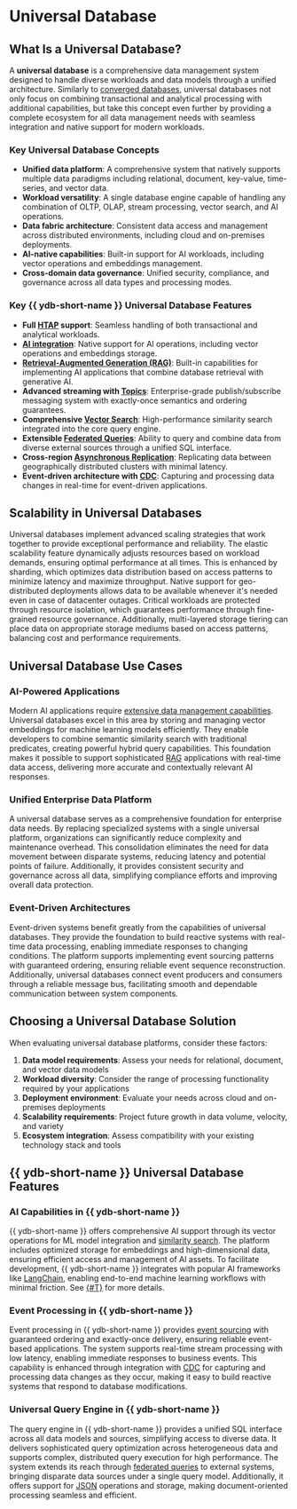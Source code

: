 # Universal Database

## What Is a Universal Database?

A **universal database** is a comprehensive data management system designed to handle diverse workloads and data models through a unified architecture. Similarly to [converged databases](converged-database.md), universal databases not only focus on combining transactional and analytical processing with additional capabilities, but take this concept even further by providing a complete ecosystem for all data management needs with seamless integration and native support for modern workloads.

### Key Universal Database Concepts

* **Unified data platform**: A comprehensive system that natively supports multiple data paradigms including relational, document, key-value, time-series, and vector data.
* **Workload versatility**: A single database engine capable of handling any combination of OLTP, OLAP, stream processing, vector search, and AI operations.
* **Data fabric architecture**: Consistent data access and management across distributed environments, including cloud and on-premises deployments.
* **AI-native capabilities**: Built-in support for AI workloads, including vector operations and embeddings management.
* **Cross-domain data governance**: Unified security, compliance, and governance across all data types and processing modes.

### Key {{ ydb-short-name }} Universal Database Features

* **Full [HTAP](htap.md) support**: Seamless handling of both transactional and analytical workloads.
* **[AI integration](ai-database.md)**: Native support for AI operations, including vector operations and embeddings storage.
* **[Retrieval-Augmented Generation (RAG)](rag.md)**: Built-in capabilities for implementing AI applications that combine database retrieval with generative AI.
* **Advanced streaming with [Topics](topic.md)**: Enterprise-grade publish/subscribe messaging system with exactly-once semantics and ordering guarantees.
* **Comprehensive [Vector Search](vector_search.md)**: High-performance similarity search integrated into the core query engine.
* **Extensible [Federated Queries](federated_query/index.md)**: Ability to query and combine data from diverse external sources through a unified SQL interface.
* **Cross-region [Asynchronous Replication](async-replication.md)**: Replicating data between geographically distributed clusters with minimal latency.
* **Event-driven architecture with [CDC](cdc.md)**: Capturing and processing data changes in real-time for event-driven applications.

## Scalability in Universal Databases

Universal databases implement advanced scaling strategies that work together to provide exceptional performance and reliability. The elastic scalability feature dynamically adjusts resources based on workload demands, ensuring optimal performance at all times. This is enhanced by sharding, which optimizes data distribution based on access patterns to minimize latency and maximize throughput. Native support for geo-distributed deployments allows data to be available whenever it's needed even in case of datacenter outages. Critical workloads are protected through resource isolation, which guarantees performance through fine-grained resource governance. Additionally, multi-layered storage tiering can place data on appropriate storage mediums based on access patterns, balancing cost and performance requirements.

## Universal Database Use Cases

### AI-Powered Applications

Modern AI applications require [extensive data management capabilities](ai-database.md). Universal databases excel in this area by storing and managing vector embeddings for machine learning models efficiently. They enable developers to combine semantic similarity search with traditional predicates, creating powerful hybrid query capabilities. This foundation makes it possible to support sophisticated [RAG](rag.md) applications with real-time data access, delivering more accurate and contextually relevant AI responses.

### Unified Enterprise Data Platform

A universal database serves as a comprehensive foundation for enterprise data needs. By replacing specialized systems with a single universal platform, organizations can significantly reduce complexity and maintenance overhead. This consolidation eliminates the need for data movement between disparate systems, reducing latency and potential points of failure. Additionally, it provides consistent security and governance across all data, simplifying compliance efforts and improving overall data protection.

### Event-Driven Architectures

Event-driven systems benefit greatly from the capabilities of universal databases. They provide the foundation to build reactive systems with real-time data processing, enabling immediate responses to changing conditions. The platform supports implementing event sourcing patterns with guaranteed ordering, ensuring reliable event sequence reconstruction. Additionally, universal databases connect event producers and consumers through a reliable message bus, facilitating smooth and dependable communication between system components.

## Choosing a Universal Database Solution

When evaluating universal database platforms, consider these factors:

1. **Data model requirements**: Assess your needs for relational, document, and vector data models
2. **Workload diversity**: Consider the range of processing functionality required by your applications
3. **Deployment environment**: Evaluate your needs across cloud and on-premises deployments
4. **Scalability requirements**: Project future growth in data volume, velocity, and variety
5. **Ecosystem integration**: Assess compatibility with your existing technology stack and tools

## {{ ydb-short-name }} Universal Database Features

### AI Capabilities in {{ ydb-short-name }}

{{ ydb-short-name }} offers comprehensive AI support through its vector operations for ML model integration and [similarity search](vector_search.md). The platform includes optimized storage for embeddings and high-dimensional data, ensuring efficient access and management of AI assets. To facilitate development, {{ ydb-short-name }} integrates with popular AI frameworks like [LangChain](../integrations/vectorsearch/langchain.md), enabling end-to-end machine learning workflows with minimal friction. See [{#T}](ai-database.md) for more details.

### Event Processing in {{ ydb-short-name }}

Event processing in {{ ydb-short-name }} provides [event sourcing](topic.md) with guaranteed ordering and exactly-once delivery, ensuring reliable event-based applications. The system supports real-time stream processing with low latency, enabling immediate responses to business events. This capability is enhanced through integration with [CDC](cdc.md) for capturing and processing data changes as they occur, making it easy to build reactive systems that respond to database modifications.

### Universal Query Engine in {{ ydb-short-name }}

The query engine in {{ ydb-short-name }} provides a unified SQL interface across all data models and sources, simplifying access to diverse data. It delivers sophisticated query optimization across heterogeneous data and supports complex, distributed query execution for high performance. The system extends its reach through [federated queries](federated_query/index.md) to external systems, bringing disparate data sources under a single query model. Additionally, it offers support for [JSON](../yql/reference/builtins/json.md) operations and storage, making document-oriented processing seamless and efficient.
